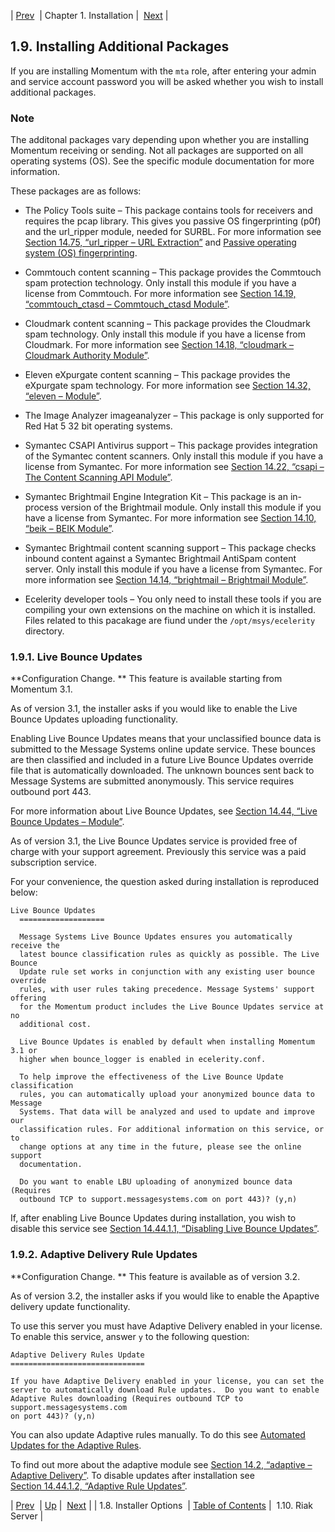 | [Prev](install.options)  | Chapter 1. Installation |  [Next](install.riak.php) |

## 1.9. Installing Additional Packages

If you are installing Momentum with the `mta` role, after entering your admin and service account password you will be asked whether you wish to install additional packages.

### Note

The additonal packages vary depending upon whether you are installing Momentum receiving or sending. Not all packages are supported on all operating systems (OS). See the specific module documentation for more information.

These packages are as follows:

*   The Policy Tools suite – This package contains tools for receivers and requires the pcap library. This gives you passive OS fingerprinting (p0f) and the url_ripper module, needed for SURBL. For more information see [Section 14.75, “url_ripper – URL Extraction”](modules.url_ripper "14.75. url_ripper – URL Extraction") and [Passive operating system (OS) fingerprinting](glossary.php#gloss-p0f "Passive operating system (OS) fingerprinting").

*   Commtouch content scanning – This package provides the Commtouch spam protection technology. Only install this module if you have a license from Commtouch. For more information see [Section 14.19, “commtouch_ctasd – Commtouch_ctasd Module”](modules.commtouch "14.19. commtouch_ctasd – Commtouch_ctasd Module").

*   Cloudmark content scanning – This package provides the Cloudmark spam technology. Only install this module if you have a license from Cloudmark. For more information see [Section 14.18, “cloudmark – Cloudmark Authority Module”](modules.cloudmark "14.18. cloudmark – Cloudmark Authority Module").

*   Eleven eXpurgate content scanning – This package provides the eXpurgate spam technology. For more information see [Section 14.32, “eleven – Module”](modules.eleven "14.32. eleven – Module").

*   The Image Analyzer imageanalyzer – This package is only supported for Red Hat 5 32 bit operating systems.

*   Symantec CSAPI Antivirus support – This package provides integration of the Symantec content scanners. Only install this module if you have a license from Symantec. For more information see [Section 14.22, “csapi – The Content Scanning API Module”](modules.csapi "14.22. csapi – The Content Scanning API Module").

*   Symantec Brightmail Engine Integration Kit – This package is an in-process version of the Brightmail module. Only install this module if you have a license from Symantec. For more information see [Section 14.10, “beik – BEIK Module”](modules.beik "14.10. beik – BEIK Module").

*   Symantec Brightmail content scanning support – This package checks inbound content against a Symantec Brightmail AntiSpam content server. Only install this module if you have a license from Symantec. For more information see [Section 14.14, “brightmail – Brightmail Module”](modules.brightmail "14.14. brightmail – Brightmail Module").

*   Ecelerity developer tools – You only need to install these tools if you are compiling your own extensions on the machine on which it is installed. Files related to this pacakage are fiund under the `/opt/msys/ecelerity` directory.

### 1.9.1. Live Bounce Updates

**Configuration Change. ** This feature is available starting from Momentum 3.1.

As of version 3.1, the installer asks if you would like to enable the Live Bounce Updates uploading functionality.

Enabling Live Bounce Updates means that your unclassified bounce data is submitted to the Message Systems online update service. These bounces are then classified and included in a future Live Bounce Updates override file that is automatically downloaded. The unknown bounces sent back to Message Systems are submitted anonymously. This service requires outbound port 443.

For more information about Live Bounce Updates, see [Section 14.44, “Live Bounce Updates – Module”](modules.live.bounce.updates "14.44. Live Bounce Updates – Module").

As of version 3.1, the Live Bounce Updates service is provided free of charge with your support agreement. Previously this service was a paid subscription service.

For your convenience, the question asked during installation is reproduced below:

```
Live Bounce Updates
  ===================

  Message Systems Live Bounce Updates ensures you automatically receive the
  latest bounce classification rules as quickly as possible. The Live Bounce
  Update rule set works in conjunction with any existing user bounce override
  rules, with user rules taking precedence. Message Systems' support offering
  for the Momentum product includes the Live Bounce Updates service at no
  additional cost.

  Live Bounce Updates is enabled by default when installing Momentum 3.1 or
  higher when bounce_logger is enabled in ecelerity.conf.

  To help improve the effectiveness of the Live Bounce Update classification
  rules, you can automatically upload your anonymized bounce data to Message
  Systems. That data will be analyzed and used to update and improve our
  classification rules. For additional information on this service, or to
  change options at any time in the future, please see the online support
  documentation.

  Do you want to enable LBU uploading of anonymized bounce data (Requires
  outbound TCP to support.messagesystems.com on port 443)? (y,n)
```

If, after enabling Live Bounce Updates during installation, you wish to disable this service see [Section 14.44.1.1, “Disabling Live Bounce Updates”](modules.live.bounce.updates#modules.live.bounce.updates.disabling "14.44.1.1. Disabling Live Bounce Updates").

### 1.9.2. Adaptive Delivery Rule Updates

**Configuration Change. ** This feature is available as of version 3.2.

As of version 3.2, the installer asks if you would like to enable the Apaptive delivery update functionality.

To use this server you must have Adaptive Delivery enabled in your license. To enable this service, answer `y` to the following question:

```
Adaptive Delivery Rules Update
==============================

If you have Adaptive Delivery enabled in your license, you can set the
server to automatically download Rule updates.  Do you want to enable
Adaptive Rules downloading (Requires outbound TCP to support.messagesystems.com
on port 443)? (y,n)
```

You can also update Adaptive rules manually. To do this see [Automated Updates for the Adaptive Rules](https://support.messagesystems.com/docs/web-ad/ad.adaptive.update).

To find out more about the adaptive module see [Section 14.2, “adaptive – Adaptive Delivery”](modules.adaptive "14.2. adaptive – Adaptive Delivery"). To disable updates after installation see [Section 14.44.1.2, “Adaptive Rule Updates”](modules.live.bounce.updates.php#modules.live.updates.adaptive "14.44.1.2. Adaptive Rule Updates").

| [Prev](install.options)  | [Up](install.php) |  [Next](install.riak.php) |
| 1.8. Installer Options  | [Table of Contents](index) |  1.10. Riak Server |
